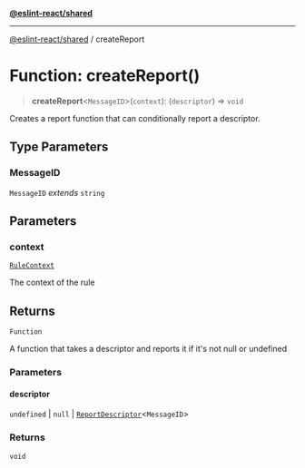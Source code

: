 [**@eslint-react/shared**](../README.md)

***

[@eslint-react/shared](../README.md) / createReport

# Function: createReport()

> **createReport**\<`MessageID`\>(`context`): (`descriptor`) => `void`

Creates a report function that can conditionally report a descriptor.

## Type Parameters

### MessageID

`MessageID` *extends* `string`

## Parameters

### context

[`RuleContext`](../type-aliases/RuleContext.md)

The context of the rule

## Returns

`Function`

A function that takes a descriptor and reports it if it's not null or undefined

### Parameters

#### descriptor

`undefined` | `null` | [`ReportDescriptor`](../-internal-/type-aliases/ReportDescriptor.md)\<`MessageID`\>

### Returns

`void`
